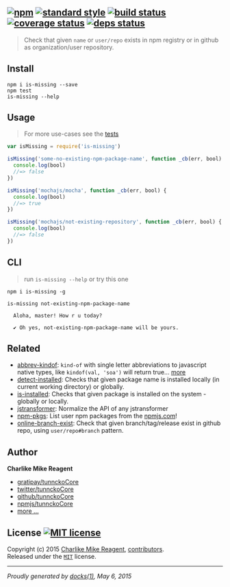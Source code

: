 ## [![npm][npmjs-img]][npmjs-url] [![standard style][standard-img]][standard-url] [![build status][travis-img]][travis-url] [![coverage status][coveralls-img]][coveralls-url] [![deps status][daviddm-img]][daviddm-url]

> Check that given `name` or `user/repo` exists in npm registry or in github as organization/user repository.

## Install
```
npm i is-missing --save
npm test
is-missing --help
```


## Usage
> For more use-cases see the [tests](./test.js)

```js
var isMissing = require('is-missing')

isMissing('some-no-existing-npm-package-name', function _cb(err, bool) {
  console.log(bool)
  //=> false
})

isMissing('mochajs/mocha', function _cb(err, bool) {
  console.log(bool)
  //=> true
})

isMissing('mochajs/not-existing-repository', function _cb(err, bool) {
  console.log(bool)
  //=> false
})
```


## CLI
> run `is-missing --help` or try this one

```
npm i is-missing -g

is-missing not-existing-npm-package-name

  Aloha, master! How r u today?

  ✔ Oh yes, not-existing-npm-package-name will be yours.

```


## Related
- [abbrev-kindof](https://github.com/tunnckoCore/abbrev-kindof#readme): `kind-of` with single letter abbreviations to javascript native types, like `kindof(val, 'soa')` will return true… [more](https://github.com/tunnckoCore/abbrev-kindof#readme)
- [detect-installed](https://github.com/tunnckoCore/detect-installed#readme): Checks that given package name is installed locally (in current working directory) or globally.
- [is-installed](https://github.com/tunnckoCore/is-installed): Checks that given package is installed on the system - globally or locally.
- [jstransformer](https://github.com/jstransformers/jstransformer): Normalize the API of any jstransformer
- [npm-pkgs](https://github.com/tunnckoCore/npm-pkgs): List user npm packages from the [npmjs.com](http://npm.im)!
- [online-branch-exist](https://github.com/tunnckoCore/online-branch-exist): Check that given branch/tag/release exist in github repo, using `user/repo#branch` pattern.


## Author
**Charlike Mike Reagent**
+ [gratipay/tunnckoCore][author-gratipay]
+ [twitter/tunnckoCore][author-twitter]
+ [github/tunnckoCore][author-github]
+ [npmjs/tunnckoCore][author-npmjs]
+ [more ...][contrib-more]


## License [![MIT license][license-img]][license-url]
Copyright (c) 2015 [Charlike Mike Reagent][contrib-more], [contributors][contrib-graf].  
Released under the [`MIT`][license-url] license.


[npmjs-url]: http://npm.im/is-missing
[npmjs-img]: https://img.shields.io/npm/v/is-missing.svg?style=flat&label=is-missing

[coveralls-url]: https://coveralls.io/r/tunnckoCore/is-missing?branch=master
[coveralls-img]: https://img.shields.io/coveralls/tunnckoCore/is-missing.svg?style=flat

[license-url]: https://github.com/tunnckoCore/is-missing/blob/master/LICENSE.md
[license-img]: https://img.shields.io/badge/license-MIT-blue.svg?style=flat

[travis-url]: https://travis-ci.org/tunnckoCore/is-missing
[travis-img]: https://img.shields.io/travis/tunnckoCore/is-missing.svg?style=flat

[daviddm-url]: https://david-dm.org/tunnckoCore/is-missing
[daviddm-img]: https://img.shields.io/david/tunnckoCore/is-missing.svg?style=flat

[author-gratipay]: https://gratipay.com/tunnckoCore
[author-twitter]: https://twitter.com/tunnckoCore
[author-github]: https://github.com/tunnckoCore
[author-npmjs]: https://npmjs.org/~tunnckocore

[contrib-more]: http://j.mp/1stW47C
[contrib-graf]: https://github.com/tunnckoCore/is-missing/graphs/contributors

[standard-url]: https://github.com/feross/standard
[standard-img]: https://img.shields.io/badge/code%20style-standard-brightgreen.svg?style=flat

***

_Proudly generated by [docks(1)](https://github.com/tunnckoCore/docks), May 6, 2015_